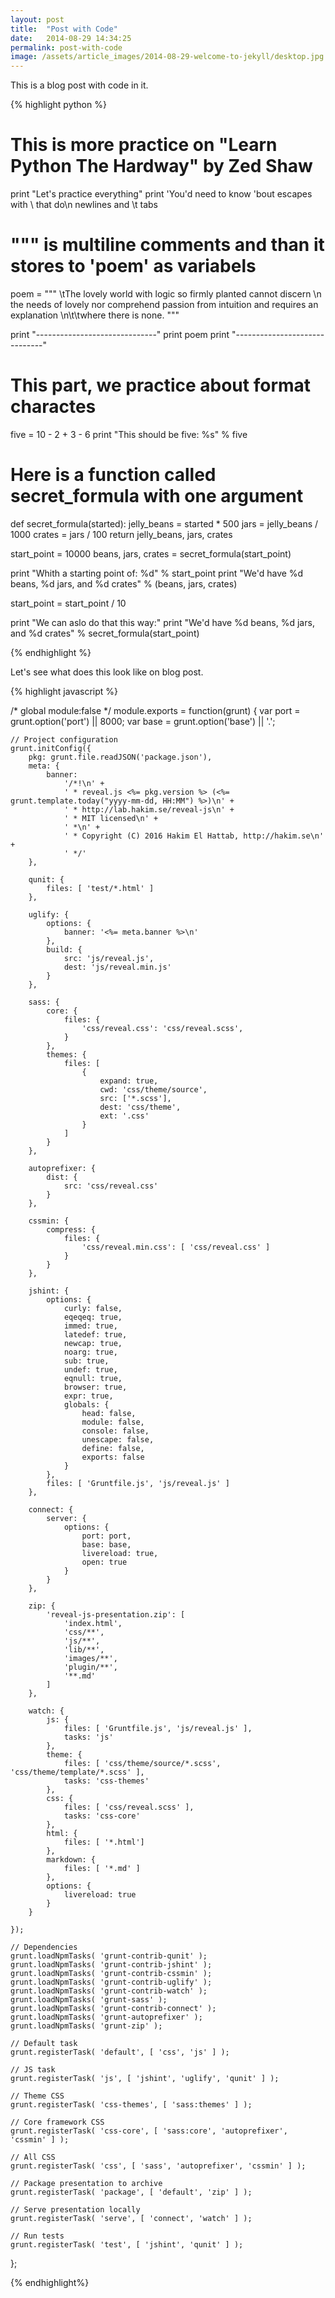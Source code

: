 ```yaml
---
layout: post
title:  "Post with Code"
date:   2014-08-29 14:34:25
permalink: post-with-code
image: /assets/article_images/2014-08-29-welcome-to-jekyll/desktop.jpg
---
```


This is a blog post with code in it.

{% highlight python %}

# This is more practice on "Learn Python The Hardway" by Zed Shaw
print "Let's practice everything"
print 'You\'d need to know \'bout escapes with \\ that do\n newlines and \t tabs

# """ is multiline comments and than it stores to 'poem' as variabels
poem = """
\tThe lovely world
with logic so firmly planted
cannot discern \n the needs of lovely
nor comprehend passion from intuition
and requires an explanation
\n\t\twhere there is none.
"""

print "------------------------------"
print poem
print "------------------------------"

# This part, we practice about format charactes
five = 10 - 2 + 3 - 6
print "This should be five: %s" % five

# Here is a function called secret_formula with one argument
def secret_formula(started):
    jelly_beans = started * 500
    jars = jelly_beans / 1000
    crates = jars / 100
    return jelly_beans, jars, crates


start_point = 10000
beans, jars, crates = secret_formula(start_point)

print "Whith a starting point of: %d" % start_point
print "We'd have %d beans, %d jars, and %d crates" % (beans, jars, crates)

start_point = start_point / 10

print "We can aslo do that this way:"
print "We'd have %d beans, %d jars, and %d crates" % secret_formula(start_point)

{% endhighlight %}

Let's see what does this look like on blog post.

{% highlight javascript %}

/* global module:false */
module.exports = function(grunt) {
	var port = grunt.option('port') || 8000;
	var base = grunt.option('base') || '.';

	// Project configuration
	grunt.initConfig({
		pkg: grunt.file.readJSON('package.json'),
		meta: {
			banner:
				'/*!\n' +
				' * reveal.js <%= pkg.version %> (<%= grunt.template.today("yyyy-mm-dd, HH:MM") %>)\n' +
				' * http://lab.hakim.se/reveal-js\n' +
				' * MIT licensed\n' +
				' *\n' +
				' * Copyright (C) 2016 Hakim El Hattab, http://hakim.se\n' +
				' */'
		},

		qunit: {
			files: [ 'test/*.html' ]
		},

		uglify: {
			options: {
				banner: '<%= meta.banner %>\n'
			},
			build: {
				src: 'js/reveal.js',
				dest: 'js/reveal.min.js'
			}
		},

		sass: {
			core: {
				files: {
					'css/reveal.css': 'css/reveal.scss',
				}
			},
			themes: {
				files: [
					{
						expand: true,
						cwd: 'css/theme/source',
						src: ['*.scss'],
						dest: 'css/theme',
						ext: '.css'
					}
				]
			}
		},

		autoprefixer: {
			dist: {
				src: 'css/reveal.css'
			}
		},

		cssmin: {
			compress: {
				files: {
					'css/reveal.min.css': [ 'css/reveal.css' ]
				}
			}
		},

		jshint: {
			options: {
				curly: false,
				eqeqeq: true,
				immed: true,
				latedef: true,
				newcap: true,
				noarg: true,
				sub: true,
				undef: true,
				eqnull: true,
				browser: true,
				expr: true,
				globals: {
					head: false,
					module: false,
					console: false,
					unescape: false,
					define: false,
					exports: false
				}
			},
			files: [ 'Gruntfile.js', 'js/reveal.js' ]
		},

		connect: {
			server: {
				options: {
					port: port,
					base: base,
					livereload: true,
					open: true
				}
			}
		},

		zip: {
			'reveal-js-presentation.zip': [
				'index.html',
				'css/**',
				'js/**',
				'lib/**',
				'images/**',
				'plugin/**',
				'**.md'
			]
		},

		watch: {
			js: {
				files: [ 'Gruntfile.js', 'js/reveal.js' ],
				tasks: 'js'
			},
			theme: {
				files: [ 'css/theme/source/*.scss', 'css/theme/template/*.scss' ],
				tasks: 'css-themes'
			},
			css: {
				files: [ 'css/reveal.scss' ],
				tasks: 'css-core'
			},
			html: {
				files: [ '*.html']
			},
			markdown: {
				files: [ '*.md' ]
			},
			options: {
				livereload: true
			}
		}

	});

	// Dependencies
	grunt.loadNpmTasks( 'grunt-contrib-qunit' );
	grunt.loadNpmTasks( 'grunt-contrib-jshint' );
	grunt.loadNpmTasks( 'grunt-contrib-cssmin' );
	grunt.loadNpmTasks( 'grunt-contrib-uglify' );
	grunt.loadNpmTasks( 'grunt-contrib-watch' );
	grunt.loadNpmTasks( 'grunt-sass' );
	grunt.loadNpmTasks( 'grunt-contrib-connect' );
	grunt.loadNpmTasks( 'grunt-autoprefixer' );
	grunt.loadNpmTasks( 'grunt-zip' );

	// Default task
	grunt.registerTask( 'default', [ 'css', 'js' ] );

	// JS task
	grunt.registerTask( 'js', [ 'jshint', 'uglify', 'qunit' ] );

	// Theme CSS
	grunt.registerTask( 'css-themes', [ 'sass:themes' ] );

	// Core framework CSS
	grunt.registerTask( 'css-core', [ 'sass:core', 'autoprefixer', 'cssmin' ] );

	// All CSS
	grunt.registerTask( 'css', [ 'sass', 'autoprefixer', 'cssmin' ] );

	// Package presentation to archive
	grunt.registerTask( 'package', [ 'default', 'zip' ] );

	// Serve presentation locally
	grunt.registerTask( 'serve', [ 'connect', 'watch' ] );

	// Run tests
	grunt.registerTask( 'test', [ 'jshint', 'qunit' ] );

};

{% endhighlight%}
